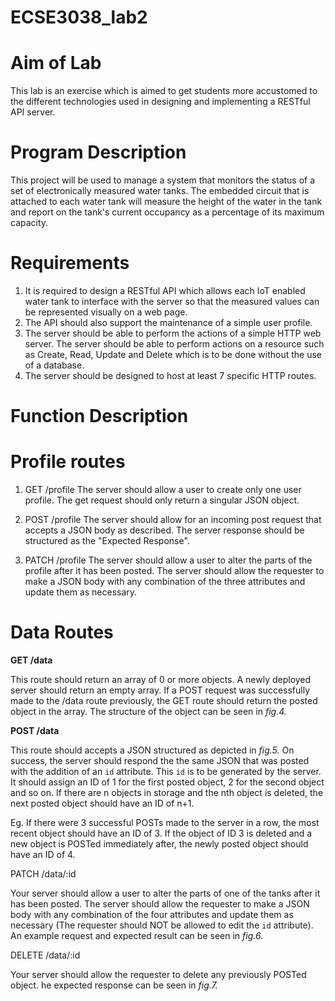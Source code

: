 # ECSE3038_lab2
# Aim of Lab
This lab is an exercise which is aimed to get students more accustomed to the different technologies used in designing and implementing a RESTful API server.
# Program Description
This project will be used to manage a system that monitors the status of a set of electronically measured water tanks. The embedded circuit that is attached to each water tank will measure the height of the water in the tank and report on the tank's current occupancy as a percentage of its maximum capacity.
# Requirements 
1. It is required to design a RESTful API which allows each IoT enabled water tank to interface with the server so that the measured values can be represented visually on a web page. 
2. The API should also support the maintenance of a simple user profile.
3. The server should be able to perform the actions of a simple HTTP web server. The server should be able to perform actions on a resource such as Create, Read, Update and Delete which is to be done without the use of a database.
4. The server should be designed to host at least 7 specific HTTP routes. 
# Function Description
# Profile routes
1. GET /profile
The server should allow a user to create only one user profile. The get request should only return a singular JSON object.

2. POST /profile
The server should allow for an incoming post request that accepts a JSON body as described. The server response should be structured as the "Expected Response". 

3. PATCH /profile
The server should allow a user to alter the parts of the profile after it has been posted. The server should allow the requester to make a JSON body with any combination of the three attributes and update them as necessary. 

# Data Routes

**GET /data**

This route should return an array of 0 or more objects. A newly deployed server should return an empty array.  If a POST request was successfully made to the /data route previously, the GET route should return the posted object in the array. The structure of the object can be seen in *fig.4.*

**POST /data**

This route should accepts a JSON structured as depicted in *fig.5.* On success, the server should respond the the same JSON that was posted with the addition of an `id` attribute. This `id` is to be generated by the server. It should assign an ID of 1 for the first posted object, 2 for the second object and so on. If there are n objects in storage and the nth object is deleted, the next posted object should have an ID of n+1.

Eg. If there were 3 successful POSTs made to the server in a row, the most recent object should have an ID of 3. If the object of ID 3 is deleted and a new object is POSTed immediately after, the newly posted object should have an ID of 4.

PATCH /data/:id

Your server should allow a user to alter the parts of one of the tanks after it has been posted. The server should allow the requester to make a JSON body with any combination of the four attributes and update them as necessary (The requester should NOT be allowed to edit the `id` attribute). An example request and expected result can be seen in *fig.6.*

DELETE /data/:id

Your server should allow the requester to delete any previously POSTed object. he expected response can be seen in *fig.7.*
